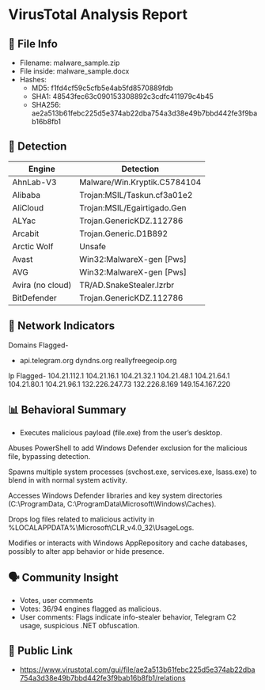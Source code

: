 # VirusTotal Analysis Report

## 📁 File Info
- Filename: malware_sample.zip
- File inside: malware_sample.docx
- Hashes:
  - MD5: f1fd4cf59c5cfb5e4ab5fd8570889fdb 
  - SHA1: 48543fec63c090153308892c3cdfc411979c4b45
  - SHA256: ae2a513b61febc225d5e374ab22dba754a3d38e49b7bbd442fe3f9bab16b8fb1

## 🧪 Detection
| Engine              | Detection                               |
|---------------------|-----------------------------------------|
| AhnLab-V3           | Malware/Win.Kryptik.C5784104            |
| Alibaba             | Trojan:MSIL/Taskun.cf3a01e2             |
| AliCloud            | Trojan:MSIL/Egairtigado.Gen             |
| ALYac               | Trojan.GenericKDZ.112786                |
| Arcabit             | Trojan.Generic.D1B892                   |
| Arctic Wolf         | Unsafe                                  |
| Avast               | Win32:MalwareX-gen [Pws]                |
| AVG                 | Win32:MalwareX-gen [Pws]                |
| Avira (no cloud)    | TR/AD.SnakeStealer.lzrbr                |
| BitDefender         | Trojan.GenericKDZ.112786                |

## 📡 Network Indicators
Domains Flagged-
- api.telegram.org
dyndns.org
reallyfreegeoip.org

Ip Flagged-
104.21.112.1
104.21.16.1
104.21.32.1
104.21.48.1
104.21.64.1
104.21.80.1
104.21.96.1
132.226.247.73
132.226.8.169
149.154.167.220

## 📊 Behavioral Summary
- Executes malicious payload (file.exe) from the user’s desktop.

Abuses PowerShell to add Windows Defender exclusion for the malicious file, bypassing detection.

Spawns multiple system processes (svchost.exe, services.exe, lsass.exe) to blend in with normal system activity.

Accesses Windows Defender libraries and key system directories (C:\ProgramData, C:\ProgramData\Microsoft\Windows\Caches).

Drops log files related to malicious activity in %LOCALAPPDATA%\Microsoft\CLR_v4.0_32\UsageLogs.

Modifies or interacts with Windows AppRepository and cache databases, possibly to alter app behavior or hide presence.


## 🗣️ Community Insight
- Votes, user comments
- Votes: 36/94 engines flagged as malicious.  
- User comments: Flags indicate info-stealer behavior, Telegram C2 usage, suspicious .NET obfuscation.

## 🔐 Public Link
- https://www.virustotal.com/gui/file/ae2a513b61febc225d5e374ab22dba754a3d38e49b7bbd442fe3f9bab16b8fb1/relations


